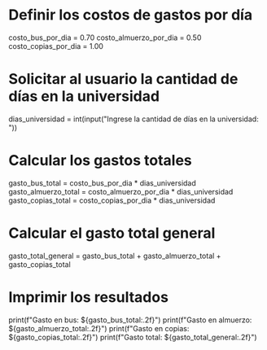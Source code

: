 # Definir los costos de gastos por día
costo_bus_por_dia = 0.70
costo_almuerzo_por_dia = 0.50
costo_copias_por_dia = 1.00

# Solicitar al usuario la cantidad de días en la universidad
dias_universidad = int(input("Ingrese la cantidad de días en la universidad: "))

# Calcular los gastos totales
gasto_bus_total = costo_bus_por_dia * dias_universidad
gasto_almuerzo_total = costo_almuerzo_por_dia * dias_universidad
gasto_copias_total = costo_copias_por_dia * dias_universidad

# Calcular el gasto total general
gasto_total_general = gasto_bus_total + gasto_almuerzo_total + gasto_copias_total

# Imprimir los resultados
print(f"Gasto en bus: ${gasto_bus_total:.2f}")
print(f"Gasto en almuerzo: ${gasto_almuerzo_total:.2f}")
print(f"Gasto en copias: ${gasto_copias_total:.2f}")
print(f"Gasto total: ${gasto_total_general:.2f}")
